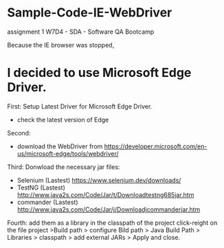 # Sample-Code-IE-WebDriver
assignment 1 W7D4 - SDA - Software QA Bootcamp

Because the IE browser was stopped,
# I decided to use Microsoft Edge Driver.

First:
Setup Latest Driver for Microsoft Edge Driver.
- check the latest version of Edge

Second:
- download the WebDriver from https://developer.microsoft.com/en-us/microsoft-edge/tools/webdriver/


Third:
Donwload the necessary jar files:
- Selenium (Lastest) https://www.selenium.dev/downloads/
- TestNG (Lastest) http://www.java2s.com/Code/Jar/t/Downloadtestng685jar.htm
- commander (Lastest) http://www.java2s.com/Code/Jar/j/Downloadjcommanderjar.htm

Fourth:
add them as a library in the classpath of the project
click-reight on the file project >Build path > configure Bild path > Java Build Path > Libraries > classpath > add external JARs > Apply and close.
